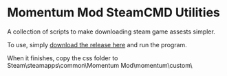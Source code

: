 # Momentum Mod SteamCMD Utilities
 A collection of scripts to make downloading steam game assests simpler.

To use, simply [download the release here](https://github.com/Arkanoid0/Momentum-Mod-SteamCMD-Utilities/releases/download/0.1/MModCMDU0.1.zip) and run the program.

When it finishes, copy the css folder to Steam\steamapps\common\Momentum Mod\momentum\custom\